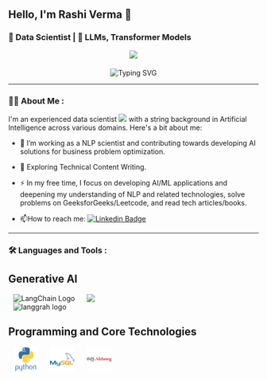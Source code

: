 ## Hello, I'm Rashi Verma 👋

### 🤖 Data Scientist | 🧠 LLMs, Transformer Models
<!--
**rashi2096/rashi2096** is a ✨ _special_ ✨ repository because its `README.md` (this file) appears on your GitHub profile.

Here are some ideas to get you started:

- 🔭 I’m currently working on ...
- 🌱 I’m currently learning ...
- 👯 I’m looking to collaborate on ...
- 🤔 I’m looking for help with ...
- 💬 Ask me about ...
- 📫 How to reach me: ...
- 😄 Pronouns: ...
- ⚡ Fun fact: ...
-->



<div id="header" align="center">
  <img src="https://media.giphy.com/media/v1.Y2lkPTc5MGI3NjExbndqbTc2bHFudDB6bG5tMTk4Ym0zMWFucnR4YjUyZzZ4M3F5ZWNobSZlcD12MV9naWZzX3NlYXJjaCZjdD1n/LbBSU26sSRAE8/giphy.gif" width="300"/><br><br>
  <img src="https://readme-typing-svg.herokuapp.com?font=Fira+Code&size=24&pause=1000&center=true&vCenter=true&width=500&height=50&&lines=Passionate+AI/ML+Professional;NLP+Enthusiast;Building+Intelligent+ML+Solutions;Always+Learning,+Always+Growing" alt="Typing SVG" />
</div>

---

### :woman_technologist: About Me :
I'm an experienced data scientist <img src="https://media.giphy.com/media/WUlplcMpOCEmTGBtBW/giphy.gif" width="30"> with a string background in Artificial Intelligence across various domains. Here's a bit about me:

- :telescope: I’m working as a NLP scientist and contributing towards developing AI solutions for business problem optimization.

- :seedling: Exploring Technical Content Writing.

- :zap: In my free time, I focus on developing AI/ML applications and deepening my understanding of NLP and related technologies, solve problems on GeeksforGeeks/Leetcode, and read tech articles/books.

- :mailbox:How to reach me: [![Linkedin Badge](https://img.shields.io/badge/-LinkedIn-blue?style=flat&logo=Linkedin&logoColor=white)](https://www.linkedin.com/in/verma-rashi/)
<!--
  <a href="https://www.linkedin.com/in/verma-rashi/">
    <img src="https://img.shields.io/badge/LinkedIn-blue?style=for-the-badge&logo=linkedin&logoColor=white" alt="LinkedIn Badge"/>
  </a>
-->
   
---

### :hammer_and_wrench: Languages and Tools :

## Generative AI
<div>
  <img src="https://github.com/langchain-ai/langchain/blob/master/docs/static/img/brand/wordmark-dark.png" alt="LangChain Logo" width="150" hspace="10"/>
  <img alt="LlamaIndex Text Logo (DarkMod)" title="LlamaIndex Text Logo (DarkMod)" loading="lazy" width="110" decoding="async" data-nimg="1" src="https://registry.npmmirror.com/@lobehub/icons-static-png/latest/files/dark/llamaindex-text.png" style="color: transparent; height: 18px; width: auto;" hspace="10"/>
  <img src="https://github.com/langchain-ai/langgraph/blob/main/docs/docs/static/wordmark_light.svg" alt="langgrah logo" width="150" hspace="10"/>
  <!--<img src="https://www.llamaindex.ai/llamaindex.svg" width="150" height="150" hspace="10" background=#ffffff/>-->
</div>

## Programming and Core Technologies
<div>
  <img src="https://github.com/devicons/devicon/blob/master/icons/python/python-original-wordmark.svg" title="python" alt="python" width="50" height="50" hspace="10"/>
  <img src="https://github.com/devicons/devicon/blob/master/icons/mysql/mysql-original-wordmark.svg" title="mysql" alt="mysql" width="50" height="50" hspace="10">
  <img src="https://github.com/devicons/devicon/blob/master/icons/sqlalchemy/sqlalchemy-original-wordmark.svg" title="sqlalchemy" alt="sqlalchemy" width="50" height="50" hspace="10"/> 
</div>
